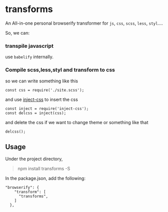 # transforms
 
An All-in-one personal browserify transformer for `js`, `css`, `scss`, `less`, `styl`....

So, we can:

### transpile javascript

use `babelify` internally. 

### Compile scss,less,styl and transform to css

so we can write something like this

```
const css = require('./site.scss');
```

and use [inject-css](https://www.npmjs.com/package/inject-css) to insert the css

```
const inject = require('inject-css');
const delcss = inject(css);
```

and delete the css if we want to change theme or something like that
```
delcss();
```


## Usage

Under the project directory,

> npm install transforms -S

In the package.json, add the following:

```
"browserify": {
    "transform": [
      "transforms",
    ]
  },
```